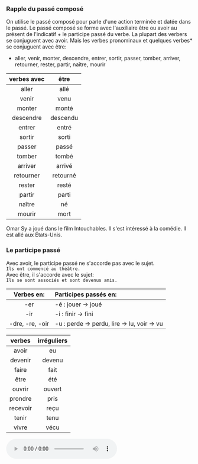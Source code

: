 ### Rapple du passé composé
On utilise le passé composé pour parle d'une action terminée et datée dans le passé.
Le passé composé se forme avec l'auxiliaire être ou avoir au présent de l'indicatif + le participe passé du verbe.
La plupart des verbers se conjuguent avec avoir. Mais les verbes pronominaux et quelques verbes* se conjuguent avec être:

* aller, venir, monter, descendre, entrer, sortir, passer, tomber, arriver, retourner, rester, partir, naître, mourir

| verbes avec | être |
| :--: | :--: |  
| aller | allé |
| venir | venu | 
| monter | monté |
| descendre | descendu | 
| entrer | entré | inscrir | 
| sortir | sorti | 
| passer | passé |
| tomber | tombé |
| arriver | arrivé |
| retourner | retourné |
| rester | resté |
| partir | parti |
| naître | né |
| mourir | mort |
 
Omar Sy a joué dans le film Intouchables.
Il s'est intéressé à la comédie.
Il est allé aux États-Unis.
### Le participe passé
Avec avoir, le participe passé ne s'accorde pas avec le sujet.<br>
```Ils ont commencé au théâtre.```<br>
Avec être, il s'accorde avec le sujet:<br> 
```Ils se sont associés et sont devenus amis.```

| Verbes en:   | Participes passés en: |
| :-----: | :----------------- |
| -er|-é : jouer -> joué |
| -ir|-i : finir -> fini |
| -dre, -re, -oir | -u : perde -> perdu, lire -> lu, voir -> vu |

| verbes | irréguliers |
| :--: |  :--: |
| avoir | eu |
| devenir | devenu |
| faire | fait |
| être | été |
| ouvrir | ouvert |
| prondre | pris |
| recevoir | reçu |
| tenir | tenu |
| vivre | vécu |

<audio controls>
  <source src="https://storage.yandexcloud.net/public/001.opus" type="audio/opus">
</audio>
